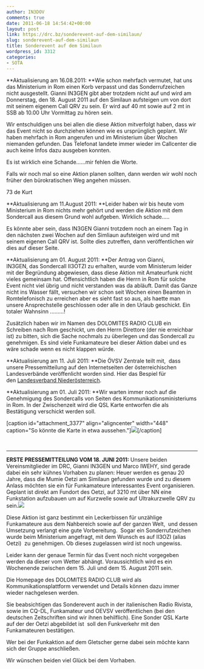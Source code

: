 ```yaml
---
author: IN3DOV
comments: true
date: 2011-06-18 14:54:42+00:00
layout: post
link: https://drc.bz/sonderevent-auf-dem-similaun/
slug: sonderevent-auf-dem-similaun
title: Sonderevent auf dem Similaun
wordpress_id: 3312
categories:
- SOTA
---
```


**Aktualisierung am 16.08.2011: **Wie schon mehrfach vermutet, hat uns das Ministerium in Rom einen Korb verpasst und das Sonderrufzeichen nicht ausgestellt. Gianni IN3GEN gibt aber trotzdem nicht auf und wird am Donnerstag, den 18. August 2011 auf den Similaun aufsteigen um von dort mit seinem eigenem Call QRV zu sein. Er wird auf 40 mt sowie auf 2 mt in SSB ab 10.00 Uhr Vormittag zu hören sein.

Wir entschuldigen uns bei allen die diese Aktion mitverfolgt haben, dass wir das Event nicht so durchziehen können wie es ursprünglich geplant. Wir haben mehrfach in Rom angerufen und im Ministerium über Wochen niemanden gefunden. Das Telefonat landete immer wieder im Callcenter die auch keine Infos dazu ausgeben konnten.

Es ist wirklich eine Schande……mir fehlen die Worte.

Falls wir noch mal so eine Aktion planen sollten, dann werden wir wohl noch früher den bürokratischen Weg angehen müssen.

73 de Kurt


**Aktualisierung am 11.August 2011: **Leider haben wir bis heute vom Ministerium in Rom nichts mehr gehört und werden die Aktion mit dem Sondercall aus diesem Grund wohl aufgeben. Wirklich schade.....




Es könnte aber sein, dass IN3GEN Gianni trotzdem noch an einem Tag in den nächsten zwei Wochen auf den Simliaun aufsteigen wird und mit seinem eigenen Call QRV ist. Sollte dies zutreffen, dann veröffentlichen wir dies auf dieser Seite.




**Aktualisierung am 01. August 2011: **Der Antrag von Gianni, IN3GEN, das Sondercall II3OTZI zu erhalten, wurde vom Ministerum leider mit der Begründung abgewiesen, dass diese Aktion mit Amateurfunk nicht vieles gemeinsam hat. Offensichtlich haben die Herrn in Rom für solche Event nicht viel übrig und nicht verstanden was da abläuft. Damit das Ganze nicht ins Wasser fällt, versuchen wir schon seit Wochen einen Beamten in Romtelefonisch zu erreichen aber es sieht fast so aus, als haette man unsere Ansprechstelle geschlossen oder alle in den Urlaub geschickt. Ein totaler Wahnsinn .........!




Zusätzlich haben wir im Namen des DOLOMITES RADIO CLUB ein Schreiben nach Rom geschickt, um den Herrn Direttore (der nie erreichbar ist) zu bitten, sich die Sache nochmals zu überlegen und das Sondercall zu genehmigen. Es sind viele Funkamateure bei dieser Aktion dabei und es wäre schade wenn es nicht klappen würde.




**Aktualisierung am 11. Juli 2011: **Die ÖVSV Zentrale teilt mit,  dass unsere Pressemitteilung auf den Internetseiten der österreichischen Landesverbände veröffenlicht worden sind. Hier das Bespiel für den [Landesverband Niederösterreich](http://www.oe3.oevsv.at/opencms/modules/news/20110708_oetzi.html?uri=/index.html).




**Aktualisierung am 01. Juli 2011: **Wir warten immer noch auf die Genehmigung des Sondercalls von Seiten des Kommunikationsministeriums in Rom. In der Zwischenzeit wird die QSL Karte entworfen die als Bestätigung verschickt werden soll.




[caption id="attachment_3377" align="aligncenter" width="448" caption="So könnte die Karte in etwa aussehen."][![](https://drc.bz/wp-content/uploads/2011/06/oetzi-qsl-1024x658.jpg)](https://drc.bz/wp-content/uploads/2011/06/oetzi-qsl.jpg)[/caption]


 




---------------------




**ERSTE PRESSEMITTEILUNG VOM 18. JUNI 2011:** Unsere beiden Vereinsmitglieder im DRC, Gianni IN3GEN und Marco IWEHY, sind gerade dabei ein sehr kühnes Vorhaben zu planen: Heuer werden es genau 20 Jahre, dass die Mumie Oetzi am Similaun gefunden wurde und zu diesem Anlass möchten sie ein für Funkamateure interessantes Event organisieren. Geplant ist direkt am Fundort des Oetzi, auf 3210 mt über NN eine Funkstation aufzubauen um auf Kurzwelle sowie auf Ultrakurzwelle QRV zu sein.[![](https://drc.bz/wp-content/uploads/2011/06/250px-Similaun_1.jpg)](https://drc.bz/wp-content/uploads/2011/06/250px-Similaun_1.jpg)




Diese Aktion ist ganz bestimmt ein Leckerbissen für unzählige Funkamateure aus dem Nahbereich sowie auf der ganzen Welt,  und dessen Umsetzung verlangt eine gute Vorbereitung.  Sogar ein Sonderrufzeichen wurde beim Ministerium angefragt, mit dem Wunsch es auf II3OZI (alias Oetzi)  zu genehmigen. Ob dieses zugelassen wird ist noch ungewiss.




Leider kann der genaue Termin für das Event noch nicht vorgegeben werden da dieser vom Wetter abhängt. Voraussichtlich wird es ein Wochenende zwischen dem 15. Juli und dem 15. August 2011 sein.




Die Homepage des DOLOMITES RADIO CLUB wird als Kommunikationsplattform verwendet und Details können dazu immer wieder nachgelesen werden.




Sie beabsichtigen das Sonderevent auch in der italienischen Radio Rivista, sowie im CQ-DL, Funkamateur und OEVSV veröffentlichen (bei den deutschen Zeitschriften sind wir ihnen behilflich). Eine Sonder QSL Karte auf der der Oetzi abgebildet ist  soll den Funkverkehr mit den Funkamateuren bestätigen.




Wer bei der Funkaktion auf dem Gletscher gerne dabei sein möchte kann sich der Gruppe anschließen.




Wir wünschen beiden viel Glück bei dem Vorhaben.
